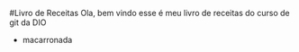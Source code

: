 #Livro de Receitas
Ola, bem vindo esse é meu livro de receitas do curso de git da DIO
- macarronada

